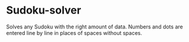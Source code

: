 # Sudoku-solver 
Solves any Sudoku with the right amount of data.
Numbers and dots are entered line by line in places of spaces without spaces.
